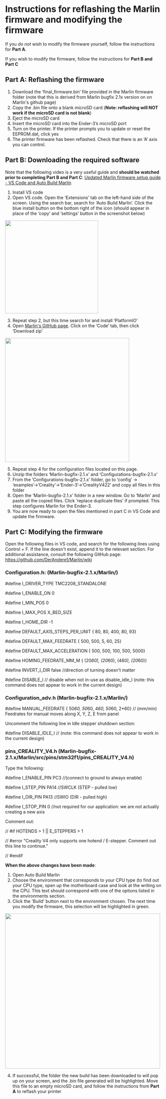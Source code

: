 # Instructions for reflashing the Marlin firmware and modifying the firmware
If you *do not* wish to modify the firmware yourself, follow the instructions for **Part A**.

If you wish to modify the firmware, follow the instructions for **Part B and Part C**

## Part A: Reflashing the firmware
1. Download the ‘final_firmware.bin’ file provided in the Marlin firmware folder (note that this is derived from Marlin bugfix 2.1x version on on Marlin's github page)
2. Copy the .bin file onto a blank microSD card (**Note: reflashing will NOT work if the microSD card is not blank**)
3. Eject the microSD card
4. Insert the microSD card into the Ender-3’s microSD port
5. Turn on the printer. If the printer prompts you to update or reset the EEPROM.dat, click yes
6. The printer firmware has been reflashed. Check that there is an ‘A’ axis you can control.


## Part B: Downloading the required software
Note that the following video is a very useful guide and **should be watched prior to completing Part B and Part C**: [Updated Marlin firmware setup guide - VS Code and Auto Build Marlin](https://www.youtube.com/watch?v=eq_ygvHF29I)

1. Install VS code 
2. Open VS code. Open the ‘Extensions’ tab on the left-hand side of the screen. Using the search bar, search for ‘Auto Build Marlin’. Click the blue install button on the bottom right of the icon (should appear in place of the ‘copy’ and ‘settings’ button in the screenshot below)

<img src="https://github.com/nkonstantini/Robotics-to-perform-biomedical-experiments-capstone-project/assets/145983034/e06a6f3a-86c4-454e-9173-977b253af538" height="300">

3. Repeat step 2, but this time search for and install ‘PlatformIO’ 
4. Open [Marlin's GitHub page](https://github.com/MarlinFirmware/Marlin). Click on the ‘Code’ tab, then click ‘Download zip’

<img src="https://github.com/nkonstantini/Robotics-to-perform-biomedical-experiments-capstone-project/assets/145983034/20c55c48-dbfd-4b2b-846c-40c46bc203fd" height="400">

5. Repeat step 4 for the configuration files located on this page. 
7. Unzip the folders ‘Marlin-bugfix-2.1.x’ and ‘Configurations-bugfix-2.1.x’
8. From the ‘Configurations-bugfix-2.1.x’ folder, go to ‘config’ -> ‘examples’->’Creality’->’Ender-3’->’CrealityV422’ and copy all files in this folder
9. Open the ‘Marlin-bugfix-2.1.x’ folder in a new window. Go to ‘Marlin’ and paste all the copied files. Click ‘replace duplicate files’ if prompted. This step configures Marlin for the Ender-3.
10. You are now ready to open the files mentioned in part C in VS Code and update the firmware.

## Part C: Modifying the firmware
Open the following files in VS code, and search for the following lines using Control + F. If the line doesn't exist, append it to the relevant section. For additional assistance, consult the following GitHub page: https://github.com/DerAndere1/Marlin/wiki 

### Configuration.h: (Marlin-bugfix-2.1.x/Marlin/)
#define I_DRIVER_TYPE TMC2208_STANDALONE

#define I_ENABLE_ON 0

#define I_MIN_POS 0

#define I_MAX_POS X_BED_SIZE

#define I_HOME_DIR -1

#define DEFAULT_AXIS_STEPS_PER_UNIT   { 80, 80, 400, 80, 93}

#define DEFAULT_MAX_FEEDRATE          { 500, 500, 5, 60, 25}

#define DEFAULT_MAX_ACCELERATION      { 500, 500, 100, 500, 5000}

#define HOMING_FEEDRATE_MM_M { (20*60), (20*60), (4*60), (20*60)}

#define INVERT_I_DIR false //direction of turning doesn’t matter

#define DISABLE_I // disable when not in-use as disable_idle_I (note: this command does not appear to work in the current design)


### Configuration_adv.h (Marlin-bugfix-2.1.x/Marlin/)
#define MANUAL_FEEDRATE { 50*60, 50*60, 4*60, 50*60, 2*60} // (mm/min) Feedrates for manual moves along X, Y, Z, E from panel

Uncomment the following line in Idle stepper shutdown section:

#define DISABLE_IDLE_I // (note: this command does not appear to work in the current design)


### pins_CREALITY_V4.h (Marlin-bugfix-2.1.x/Marlin/src/pins/stm32f1/pins_CREALITY_V4.h)
Type the following:

#define I_ENABLE_PIN                       PC3 //(connect to ground to always enable)

#define I_STEP_PIN                         PA14 //SWCLK (STEP - pulled low)

#define I_DIR_PIN                          PA13 //SWIO  (DIR - pulled high)

#define I_STOP_PIN 0 //not required for our application: we are not actually creating a new axis

Comment out:

// #if HOTENDS > 1 || E_STEPPERS > 1

//   #error "Creality V4 only supports one hotend / E-stepper. Comment out this line to continue."

// #endif

**When the above changes have been made**:
1. Open Auto Build Marlin
2. Choose the environment that corresponds to your CPU type (to find out your CPU type, open up the motherboard case and look at the writing on the CPU. This text should correspond with one of the options listed in the environments section.
3. Click the 'Build' button next to the environment chosen. The next time you modify the firmware, this selection will be highlighted in green.

<img src="https://github.com/nkonstantini/Robotics-to-perform-biomedical-experiments-capstone-project/assets/145983034/ac039291-b837-4929-87a8-64fb598ce7ee" height="500">

4. If successful, the folder the new build has been downloaded to will pop up on your screen, and the .bin file generated will be highlighted. Move this file to an empty microSD card, and follow the instructions from **Part A** to reflash your printer
